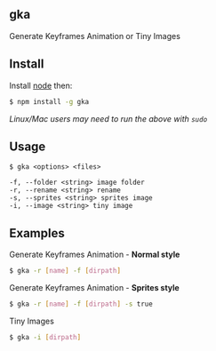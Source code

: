 gka
---

Generate Keyframes Animation  or Tiny Images

Install
-------
Install [node](http://nodejs.org) then:
```sh
$ npm install -g gka
```
*Linux/Mac users may need to run the above with `sudo`*


Usage
-----
```
$ gka <options> <files>

-f, --folder <string> image folder
-r, --rename <string> rename
-s, --sprites <string> sprites image
-i, --image <string> tiny image

```

Examples
--------


Generate Keyframes Animation - **Normal style**

```sh
$ gka -r [name] -f [dirpath]
```

Generate Keyframes Animation - **Sprites style**

```sh
$ gka -r [name] -f [dirpath] -s true
```

Tiny Images

```sh
$ gka -i [dirpath]
```
